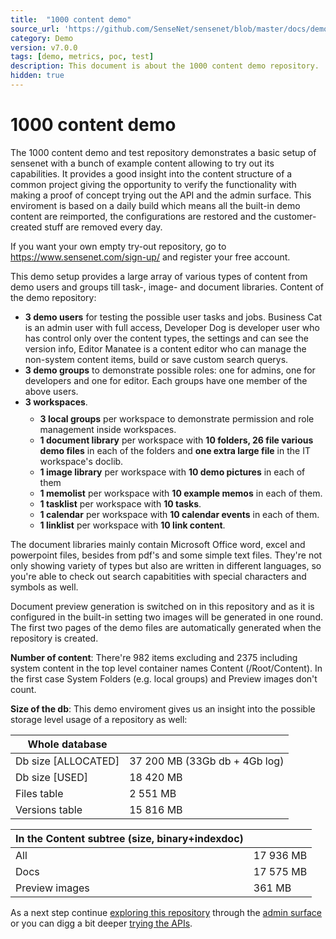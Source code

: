 ```yaml
---
title:  "1000 content demo"
source_url: 'https://github.com/SenseNet/sensenet/blob/master/docs/demo/1000-content-demo.md'
category: Demo
version: v7.0.0
tags: [demo, metrics, poc, test] 
description: This document is about the 1000 content demo repository.
hidden: true
---
```


# 1000 content demo

The 1000 content demo and test repository demonstrates a basic setup of sensenet with a bunch of example content allowing to try out its capabilities. It provides a good insight into the content structure of a common project giving the opportunity to verify the functionality with making a proof of concept trying out the API and the admin surface. This enviroment is based on a daily build which means all the built-in demo content are reimported, the configurations are restored and the customer-created stuff are removed every day.

<div class="docs-highlight">
    <i class="fa fa-info"></i>
    <p>
        If you want your own empty try-out repository, go to <a href="https://www.sensenet.com/sign-up/">https://www.sensenet.com/sign-up/</a> and register your free account.
    </p>
</div>

This demo setup provides a large array of various types of content from demo users and groups till task-, image- and document libraries. Content of the demo repository:

<ul class="doc-innerlist">
    <li>
        <strong>3 demo users</strong> for testing the possible user tasks and jobs. Business Cat is an admin user with full access, Developer Dog is developer user who has control only over the content types, the settings and can see the version info, Editor Manatee is a content editor who can manage the non-system content items, build or save custom search querys.
    </li>
    <li>
        <strong>3 demo groups</strong> to demonstrate possible roles: one for admins, one for developers and one for editor. Each groups have one member of the above users.
    </li>
    <li>
        <strong>3 workspaces</strong>.
        <ul style="margin-top: 10px">
            <li>
                <strong>3 local groups</strong> per workspace to demonstrate permission and role management inside workspaces.
            </li>
            <li>
                <strong>1 document library</strong> per workspace with <strong>10 folders, 26 file various demo files</strong> in each of the folders and <strong>one extra large file</strong> in the IT workspace's doclib.
            </li>
            <li>
                <strong>1 image library</strong> per workspace with <strong>10 demo pictures</strong> in each of them
            </li>
            <li>
                <strong>1 memolist</strong> per workspace with <strong>10 example memos</strong> in each of them.
            </li>
            <li>
                <strong>1 tasklist</strong> per workspace with <strong>10 tasks</strong>.
            </li>
            <li>
                <strong>1 calendar</strong> per workspace with <strong>10 calendar events</strong> in each of them.
            </li>
            <li>
                <strong>1 linklist</strong> per workspace with <strong>10 link content</strong>.
            </li>
        </ul>
    </li>
</ul>

The document libraries mainly contain Microsoft Office word, excel and powerpoint files, besides from pdf's and some simple text files. They're not only showing variety of types but also are written in different languages, so you're able to check out search capabitities with special characters and symbols as well.

Document preview generation is switched on in this repository and as it is configured in the built-in setting two images will be generated in one round. The first two pages of the demo files are automatically generated when the repository is created.

**Number of content**: There're 982 items excluding and 2375 including system content in the top level container names Content (/Root/Content). In the first case System Folders (e.g. local groups) and Preview images don't count.

**Size of the db**: This demo enviroment gives us an insight into the possible storage level usage of a repository as well:

| Whole database |   |
| -------------- | - |
| Db size [ALLOCATED] | 37 200 MB (33Gb db + 4Gb log) |
| Db size [USED] | 18 420 MB |
| Files table | 2 551 MB |
| Versions table| 15 816 MB |


| In the Content subtree (size, binary+indexdoc) |   |
| ---------------------------------------------- | - |
| All | 17 936 MB |
| Docs| 17 575 MB |
| Preview images | 361 MB |


<div class="docs-highlight">
    <i class="fa fa-info"></i>
    <p>
        As a next step continue <a href="/docs/tutorials/explore-1000-content-demo-repository">exploring this repository</a> through the <a href="admin.sensenet.com">admin surface</a> or you can digg a bit deeper <a href="/docs/tutorials/explore-1000-content-demo-repository#try-the-api">trying the APIs</a>. 
    </p>
</div>